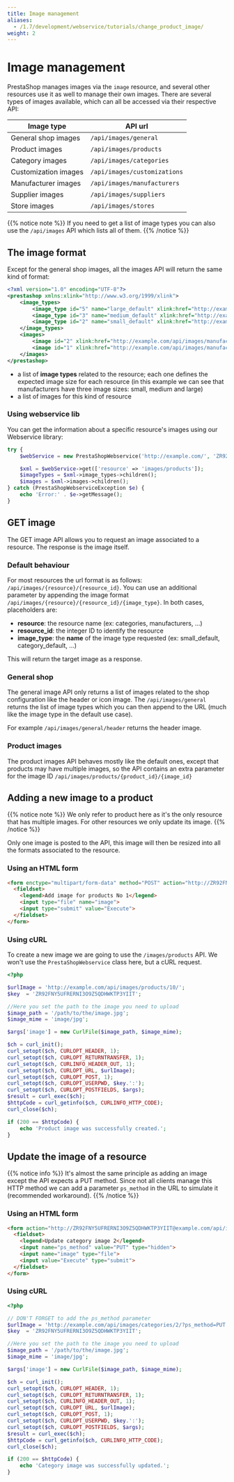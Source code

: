 ```yaml
---
title: Image management
aliases:
  - /1.7/development/webservice/tutorials/change_product_image/
weight: 2
---
```


# Image management

PrestaShop manages images via the `image` resource, and several other resources use it as well to manage their own images. There are several types of images available, which can all be accessed via their respective API:

| Image type           | API url                      |
|----------------------|------------------------------|
| General shop images  | `/api/images/general`        |
| Product images       | `/api/images/products`       |
| Category images      | `/api/images/categories`     |
| Customization images | `/api/images/customizations` |
| Manufacturer images  | `/api/images/manufacturers`  |
| Supplier images      | `/api/images/suppliers`      |
| Store images         | `/api/images/stores`         |

{{% notice note %}}
If you need to get a list of image types you can also use the `/api/images` API which lists all of them.
{{% /notice %}}

## The image format

Except for the general shop images, all the images API will return the same kind of format:

```xml
<?xml version="1.0" encoding="UTF-8"?>
<prestashop xmlns:xlink="http://www.w3.org/1999/xlink">
    <image_types>
        <image_type id="5" name="large_default" xlink:href="http://example.com/api/image_types/5"/>
        <image_type id="3" name="medium_default" xlink:href="http://example.com/api/image_types/3"/>
        <image_type id="2" name="small_default" xlink:href="http://example.com/api/image_types/2"/>
    </image_types>
    <images>
        <image id="2" xlink:href="http://example.com/api/images/manufacturers/2"/>
        <image id="1" xlink:href="http://example.com/api/images/manufacturers/1"/>
    </images>
</prestashop>
```

- a list of **image types** related to the resource; each one defines the expected image size for each resource (in this example we can see that manufacturers have three image sizes: small, medium and large)
- a list of images for this kind of resource

### Using webservice lib

You can get the information about a specific resource's images using our Webservice library:

```php
try {
    $webService = new PrestaShopWebservice('http://example.com/', 'ZR92FNY5UFRERNI3O9Z5QDHWKTP3YIIT', false);

    $xml = $webService->get(['resource' => 'images/products']);
    $imageTypes = $xml->image_types->children();
    $images = $xml->images->children();
} catch (PrestaShopWebserviceException $e) {
    echo 'Error:' . $e->getMessage();
}
```

## GET image

The GET image API allows you to request an image associated to a resource. The response is the image itself.

### Default behaviour

For most resources the url format is as follows: `/api/images/{resource}/{resource_id}`. You can use an additional parameter by appending the image format `/api/images/{resource}/{resource_id}/{image_type}`. In both cases, placeholders are:

- **resource**: the resource name (ex: categories, manufacturers, ...)
- **resource_id**: the integer ID to identify the resource
- **image_type**: the **name** of the image type requested (ex: small_default, category_default, ...)

This will return the target image as a response.

### General shop 

The general image API only returns a list of images related to the shop configuration like the header or icon image. The `/api/images/general` returns the list of image types which you can then append to the URL (much like the image type in the default use case).

For example `/api/images/general/header` returns the header image.

### Product images

The product images API behaves mostly like the default ones, except that products may have multiple images, so the API contains an extra parameter for the image ID `/api/images/products/{product_id}/{image_id}`

## Adding a new image to a product

{{% notice note %}}
We only refer to product here as it's the only resource that has multiple images. For other resources we only update its image.
{{% /notice %}}

Only one image is posted to the API, this image will then be resized into all the formats associated to the resource.

### Using an HTML form

```html
<form enctype="multipart/form-data" method="POST" action="http://ZR92FNY5UFRERNI3O9Z5QDHWKTP3YIIT@example.com/api/images/products/1">
  <fieldset>
    <legend>Add image for products No 1</legend>
    <input type="file" name="image">
    <input type="submit" value="Execute">
  </fieldset>
</form>
```

### Using cURL

To create a new image we are going to use the `/images/products` API. We won't use the `PrestaShopWebservice` class here, but a cURL request.

```php
<?php

$urlImage = 'http://example.com/api/images/products/10/';
$key  = 'ZR92FNY5UFRERNI3O9Z5QDHWKTP3YIIT';

//Here you set the path to the image you need to upload
$image_path = '/path/to/the/image.jpg';
$image_mime = 'image/jpg';

$args['image'] = new CurlFile($image_path, $image_mime);

$ch = curl_init();
curl_setopt($ch, CURLOPT_HEADER, 1);
curl_setopt($ch, CURLOPT_RETURNTRANSFER, 1);
curl_setopt($ch, CURLINFO_HEADER_OUT, 1);
curl_setopt($ch, CURLOPT_URL, $urlImage);
curl_setopt($ch, CURLOPT_POST, 1);
curl_setopt($ch, CURLOPT_USERPWD, $key.':');
curl_setopt($ch, CURLOPT_POSTFIELDS, $args);
$result = curl_exec($ch);
$httpCode = curl_getinfo($ch, CURLINFO_HTTP_CODE);
curl_close($ch);

if (200 == $httpCode) {
    echo 'Product image was successfully created.';
}
```

## Update the image of a resource

{{% notice info %}}
It's almost the same principle as adding an image except the API expects a PUT method. Since not all clients manage this HTTP method we can add a parameter `ps_method` in the URL to simulate it (recommended workaround).
{{% /notice %}}

### Using an HTML form

```html
<form action="http://ZR92FNY5UFRERNI3O9Z5QDHWKTP3YIIT@example.com/api/images/categories/2" method="POST" enctype="multipart/form-data">
  <fieldset>
    <legend>Update category image 2</legend>
    <input name="ps_method" value="PUT" type="hidden">
    <input name="image" type="file">
    <input value="Execute" type="submit">
  </fieldset>
</form>
```

### Using cURL

```php
<?php

// DON'T FORGET to add the ps_method parameter
$urlImage = 'http://example.com/api/images/categories/2/?ps_method=PUT';
$key  = 'ZR92FNY5UFRERNI3O9Z5QDHWKTP3YIIT';

//Here you set the path to the image you need to upload
$image_path = '/path/to/the/image.jpg';
$image_mime = 'image/jpg';

$args['image'] = new CurlFile($image_path, $image_mime);

$ch = curl_init();
curl_setopt($ch, CURLOPT_HEADER, 1);
curl_setopt($ch, CURLOPT_RETURNTRANSFER, 1);
curl_setopt($ch, CURLINFO_HEADER_OUT, 1);
curl_setopt($ch, CURLOPT_URL, $urlImage);
curl_setopt($ch, CURLOPT_POST, 1);
curl_setopt($ch, CURLOPT_USERPWD, $key.':');
curl_setopt($ch, CURLOPT_POSTFIELDS, $args);
$result = curl_exec($ch);
$httpCode = curl_getinfo($ch, CURLINFO_HTTP_CODE);
curl_close($ch);

if (200 == $httpCode) {
    echo 'Category image was successfully updated.';
}
```
